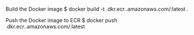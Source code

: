 Build the Docker image
$ docker build -t .dkr.ecr..amazonaws.com/:latest .


Push the Docker image to ECR 
$ docker push .dkr.ecr..amazonaws.com/:latest
